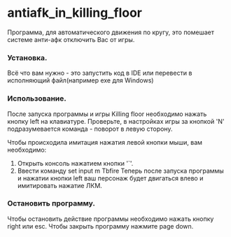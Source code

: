 # antiafk_in_killing_floor
Программа, для автоматического движения по кругу, это помешает системе анти-афк отключить Вас от игры.
### Установка.

Всё что вам нужно - это запустить код в IDE или перевести в исполняющий файл(например exe для Windows)
### Использование.

После запуска программы и игры Killing floor необходимо нажать кнопку left на клавиатуре. 
Проверьте, в настройках игры за кнопкой 'N' подразумевается команда - поворот в левую сторону.

Чтобы происходила имитация нажатия левой кнопки мыши, вам необходимо:
1. Открыть консоль нажатием кнопки '`'.
2. Ввести команду set input m Tbfire
Теперь после запуска программы и нажатии кнопки left ваш персонаж будет двигаться влево и имитировать нажатие ЛКМ.
### Остановить программу.
Чтобы остановить действие программы необходимо нажать кнопку right или esc.
Чтобы закрыть программу нажмите page down.
